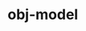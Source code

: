 # obj-model

<div id="example"></div>
<script type="application/javascript">
  new Vue({
    el: '#example',
    template: '<live-code class="full" :template="code" mode="html>iframe" :debounce="1000" />',
    data: {
      code:
`
<script src="${location.origin+location.pathname}/global.js"><\/script>
<!-- pep.js provides the pointer events (pointermove, pointerdown, etc) -->
<script src="https://code.jquery.com/pep/0.4.3/pep.js"><\/script>

<style>
    body, html {
        width: 100%;
        height: 100%;
        margin: 0;
        padding: 0;
        overflow: hidden;
        background: #222;
        touch-action: none; /* prevent touch drag from scrolling */
        color: #ccc;
    }
    lume-scene { position: absolute!important; top: 0; left: 0; }
    lume-scene:nth-child(2) { pointer-events: none; }
    lume-node { padding: 15px; pointer-events: all; }
</style>

<body touch-action="none">

<!-- Use the enable-css attribute to disable CSS rendering so that only WebGL
rendering is enabled (this saves CPU/Memory if you don't need CSS rendering).
-->
<lume-scene id="scene" webgl enable-css="false">
    <lume-ambient-light intensity="0.1"></lume-ambient-light>
    <lume-point-light
        id="light"
        color="#ffe9ab"
        position="300 300 600"
        size="0 0 0"
        cast-shadow="true"
        >
        <lume-sphere
            has="basic-material"
            size="5 5 5"
            color="#ffe9ab"
            receive-shadow="false"
            cast-shadow="false"
            style="pointer-events: none"
            >
        </lume-sphere>
    </lume-point-light>
    <lume-node id="ship1Rotator" align-point="0.5 0.5 0" rotation="0 40 0">
        <!-- This is an lume-node element with an obj-model behavior. The
        obj-model behavior observes the obj and mtl attributes. -->
        <lume-node
            id="ship1"
            has="obj-model"
            size="0 0 0 "
            scale="200 200 200"
            position="0 -30 100"
            obj="${location.origin + location.pathname}/models/spaceship/ship.obj"
            mtl="${location.origin + location.pathname}/models/spaceship/ship.mtl"
        >
        </lume-node>
    </lume-node>
    <lume-node id="ship2Rotator" align-point="0.5 0.5 0" rotation="0 20 0">
        <!-- Alternatively, the lume-obj-model is an element that implicityly
        has an obj-model behavior. We've omitted the mtl attribute, so this
        model will by default have a plain random color. -->
        <lume-obj-model
            id="ship2"
            size="0 0 0"
            scale="200 200 200"
            position="0 30 210"
            obj="${location.origin+location.pathname}/models/spaceship/ship.obj"
        >
        </lume-obj-model>
    </lume-node>
</lume-scene>

<!-- We're using two scenes, the next one for overlaid HTML/CSS-based UI, the previous one for WebGL content. -->

<lume-scene id="scene">
    <lume-node size-mode="proportional literal" size="1 80">
        <!-- FIXME When toggling these too fast, the toggling breaks. Three.js Loader problem? -->
        <label><input id="objToggle" type="checkbox" checked /> Enable model on first ship.</label>
        <label><input id="matToggle" type="checkbox" /> Enable material on second ship.</label>
    </lume-node>
</lume-scene>

<script>
    // defines the default names for the HTML elements
    LUME.useDefaultNames()

    document.addEventListener('pointermove', function(e) {
        e.preventDefault()
        light.position.x = e.clientX
        light.position.y = e.clientY
    })

    smooth(ship1)
    smooth(ship2)

    const { Motor } = LUME
    Motor.addRenderTask(() => {
        ship1Rotator.rotation.y -= 0.1
        ship2Rotator.rotation.y -= 0.4
    })

    function smooth(objModelElement) {
        const {Events} = LUME

        // Use the 'MODEL_LOAD' event to work with the 'model' once loaded, if
        // needed. 'model' is an instance of THREE.Group containing THREE.Mesh
        // objects
        objModelElement.on(Events.MODEL_LOAD, ({ model }) => {
          console.log('%%%%%%%%%%%%%%%% modify geometry')
            modifyGeometry(model)

            // we modified the internals the element, signal that it
            // needs an update on next render
            objModelElement.needsUpdate()
        })

    }

    function modifyGeometry(obj) {

        // Use Three.js APIs to traverse obj's decendants.
        obj.traverse(node => {

            if ('geometry' in node) {

                // Re-center the geometry around the local origin.
                node.geometry.center()

                // In case the model's shading looks flat on each polygon, this is a trick to
                // make it look smooth. See https://discourse.threejs.org/t/5531
                const tempGeometry = new THREE.Geometry().fromBufferGeometry( node.geometry );
                tempGeometry.mergeVertices();
                tempGeometry.computeVertexNormals();
                node.geometry = new THREE.BufferGeometry().fromGeometry( tempGeometry );

            }

        })

    }

    objToggle.addEventListener('click', () => {
        objBehavior = ship1.behaviors.get('obj-model')
        if (objBehavior.obj) objBehavior.obj = ''
        else objBehavior.obj = '${location.origin + location.pathname}/models/spaceship/ship.obj'
    })

    matToggle.addEventListener('click', () => {
        objBehavior = ship2.behaviors.get('obj-model')
        if (objBehavior.mtl) objBehavior.mtl = ''
        else objBehavior.mtl = '${location.origin + location.pathname}/models/spaceship/ship.mtl'
    })
<\/script>

</body>

`
    },
  })
</script>
